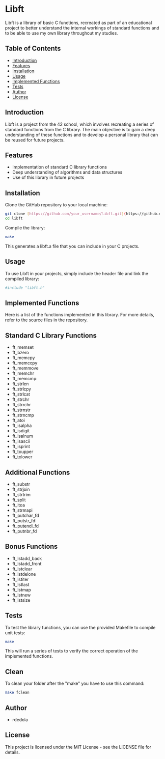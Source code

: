 # Libft

Libft is a library of basic C functions, recreated as part of an educational project to better understand the internal workings of standard functions and to be able to use my own library throughout my studies.

## Table of Contents

- [Introduction](#introduction)
- [Features](#features)
- [Installation](#installation)
- [Usage](#usage)
- [Implemented Functions](#implemented-functions)
- [Tests](#tests)
- [Author](#author)
- [License](#license)

## Introduction

Libft is a project from the 42 school, which involves recreating a series of standard functions from the C library. The main objective is to gain a deep understanding of these functions and to develop a personal library that can be reused for future projects.

## Features

- Implementation of standard C library functions
- Deep understanding of algorithms and data structures
- Use of this library in future projects

## Installation

Clone the GitHub repository to your local machine:

```bash
git clone [https://github.com/your_username/libft.git](https://github.com/remyd06/1-libft.git)
cd libft
```

Compile the library:
```bash
make
```

This generates a libft.a file that you can include in your C projects.

## Usage
To use Libft in your projects, simply include the header file and link the compiled library:
```bash
#include "libft.h"
```
## Implemented Functions
Here is a list of the functions implemented in this library. For more details, refer to the source files in the repository.

## Standard C Library Functions

- ft_memset
- ft_bzero
- ft_memcpy
- ft_memccpy
- ft_memmove
- ft_memchr
- ft_memcmp
- ft_strlen
- ft_strlcpy
- ft_strlcat
- ft_strchr
- ft_strrchr
- ft_strnstr
- ft_strncmp
- ft_atoi
- ft_isalpha
- ft_isdigit
- ft_isalnum
- ft_isascii
- ft_isprint
- ft_toupper
- ft_tolower
## Additional Functions
- ft_substr
- ft_strjoin
- ft_strtrim
- ft_split
- ft_itoa
- ft_strmapi
- ft_putchar_fd
- ft_putstr_fd
- ft_putendl_fd
- ft_putnbr_fd
## Bonus Functions
- ft_lstadd_back
- ft_lstadd_front
- ft_lstclear
- ft_lstdelone
- ft_lstiter
- ft_lstlast
- ft_lstmap
- ft_lstnew
- ft_lstsize
## Tests
To test the library functions, you can use the provided Makefile to compile unit tests:
```bash
make
```
This will run a series of tests to verify the correct operation of the implemented functions.
## Clean
To clean your folder after the "make" you have to use this command:
```bash
make fclean
```
## Author
- rdedola
## License
This project is licensed under the MIT License - see the LICENSE file for details.
